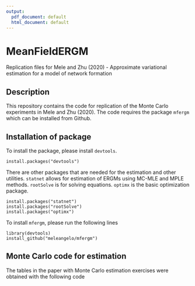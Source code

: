 ```yaml
---
output:
  pdf_document: default
  html_document: default
---
```

# MeanFieldERGM
Replication files for Mele and Zhu (2020) - Approximate variational estimation for a model of network formation


## Description
This repository contains the code for replication of the Monte Carlo 
experiments in Mele and Zhu (2020). The code requires the package ```mfergm``` which can be installed from Github.


## Installation of package 
To install the package, please install ```devtools```.

```{r}
install.packages("devtools")
```

There are other packages that are needed for the estimation and other utilities. ```statnet``` allows for estimation of ERGMs using MC-MLE and MPLE methods. ```rootSolve``` is for solving equations. ```optimx``` is the basic optimization package.

```{r}
install.packages("statnet")
install.packages("rootSolve")
install.packages("optimx")
```

To install ```mfergm```, please run the following lines

```{r}
library(devtools)
install_github("meleangelo/mfergm")
```

## Monte Carlo code for estimation

The tables in the paper with Monte Carlo estimation exercises were obtained with the following code


